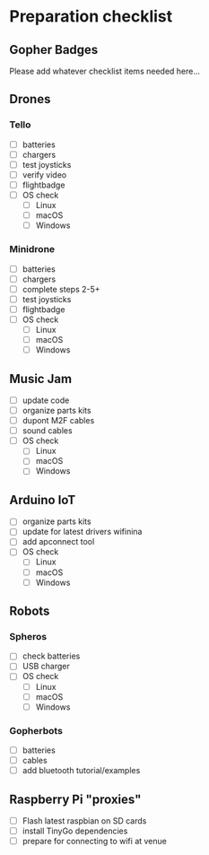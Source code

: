 # Preparation checklist

## Gopher Badges

Please add whatever checklist items needed here...

## Drones

### Tello

- [ ] batteries
- [ ] chargers
- [ ] test joysticks
- [ ] verify video
- [ ] flightbadge
- [ ] OS check
    - [ ] Linux
    - [ ] macOS
    - [ ] Windows

### Minidrone

- [ ] batteries
- [ ] chargers
- [ ] complete steps 2-5+
- [ ] test joysticks
- [ ] flightbadge
- [ ] OS check
    - [ ] Linux
    - [ ] macOS
    - [ ] Windows

## Music Jam

- [ ] update code
- [ ] organize parts kits
- [ ] dupont M2F cables
- [ ] sound cables
- [ ] OS check
    - [ ] Linux
    - [ ] macOS
    - [ ] Windows

## Arduino IoT

- [ ] organize parts kits
- [ ] update for latest drivers wifinina
- [ ] add apconnect tool
- [ ] OS check
    - [ ] Linux
    - [ ] macOS
    - [ ] Windows

## Robots

### Spheros

- [ ] check batteries
- [ ] USB charger
- [ ] OS check
    - [ ] Linux
    - [ ] macOS
    - [ ] Windows

### Gopherbots

- [ ] batteries
- [ ] cables
- [ ] add bluetooth tutorial/examples

## Raspberry Pi "proxies"

- [ ] Flash latest raspbian on SD cards
- [ ] install TinyGo dependencies
- [ ] prepare for connecting to wifi at venue
